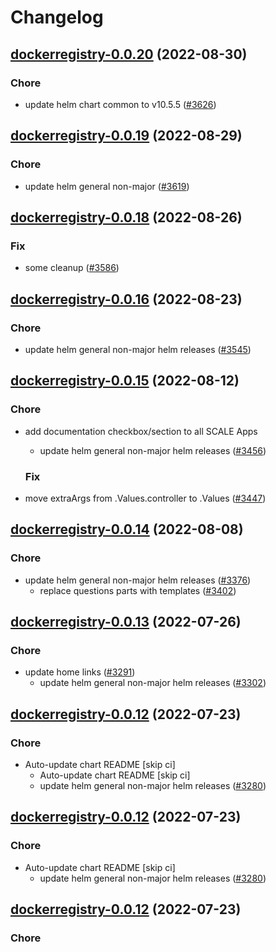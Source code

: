# Changelog



## [dockerregistry-0.0.20](https://github.com/truecharts/charts/compare/dockerregistry-0.0.19...dockerregistry-0.0.20) (2022-08-30)

### Chore

- update helm chart common to v10.5.5 ([#3626](https://github.com/truecharts/charts/issues/3626))




## [dockerregistry-0.0.19](https://github.com/truecharts/charts/compare/dockerregistry-0.0.18...dockerregistry-0.0.19) (2022-08-29)

### Chore

- update helm general non-major ([#3619](https://github.com/truecharts/charts/issues/3619))




## [dockerregistry-0.0.18](https://github.com/truecharts/charts/compare/dockerregistry-0.0.16...dockerregistry-0.0.18) (2022-08-26)

### Fix

- some cleanup ([#3586](https://github.com/truecharts/charts/issues/3586))




## [dockerregistry-0.0.16](https://github.com/truecharts/charts/compare/dockerregistry-0.0.15...dockerregistry-0.0.16) (2022-08-23)

### Chore

- update helm general non-major helm releases ([#3545](https://github.com/truecharts/charts/issues/3545))




## [dockerregistry-0.0.15](https://github.com/truecharts/charts/compare/dockerregistry-0.0.14...dockerregistry-0.0.15) (2022-08-12)

### Chore

- add documentation checkbox/section to all SCALE Apps
  - update helm general non-major helm releases ([#3456](https://github.com/truecharts/charts/issues/3456))

  ### Fix

- move extraArgs from .Values.controller to .Values ([#3447](https://github.com/truecharts/charts/issues/3447))




## [dockerregistry-0.0.14](https://github.com/truecharts/charts/compare/dockerregistry-0.0.13...dockerregistry-0.0.14) (2022-08-08)

### Chore

- update helm general non-major helm releases ([#3376](https://github.com/truecharts/charts/issues/3376))
  - replace questions parts with templates ([#3402](https://github.com/truecharts/charts/issues/3402))




## [dockerregistry-0.0.13](https://github.com/truecharts/apps/compare/dockerregistry-0.0.12...dockerregistry-0.0.13) (2022-07-26)

### Chore

- update home links ([#3291](https://github.com/truecharts/apps/issues/3291))
  - update helm general non-major helm releases ([#3302](https://github.com/truecharts/apps/issues/3302))




## [dockerregistry-0.0.12](https://github.com/truecharts/apps/compare/dockerregistry-0.0.11...dockerregistry-0.0.12) (2022-07-23)

### Chore

- Auto-update chart README [skip ci]
  - Auto-update chart README [skip ci]
  - update helm general non-major helm releases ([#3280](https://github.com/truecharts/apps/issues/3280))




## [dockerregistry-0.0.12](https://github.com/truecharts/apps/compare/dockerregistry-0.0.11...dockerregistry-0.0.12) (2022-07-23)

### Chore

- Auto-update chart README [skip ci]
  - update helm general non-major helm releases ([#3280](https://github.com/truecharts/apps/issues/3280))




## [dockerregistry-0.0.12](https://github.com/truecharts/apps/compare/dockerregistry-0.0.11...dockerregistry-0.0.12) (2022-07-23)

### Chore

